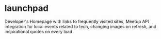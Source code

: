# launchpad
Developer's Homepage with links to frequently visited sites, Meetup API integration for local events related to tech, changing images on refresh, and inspirational quotes on every load
